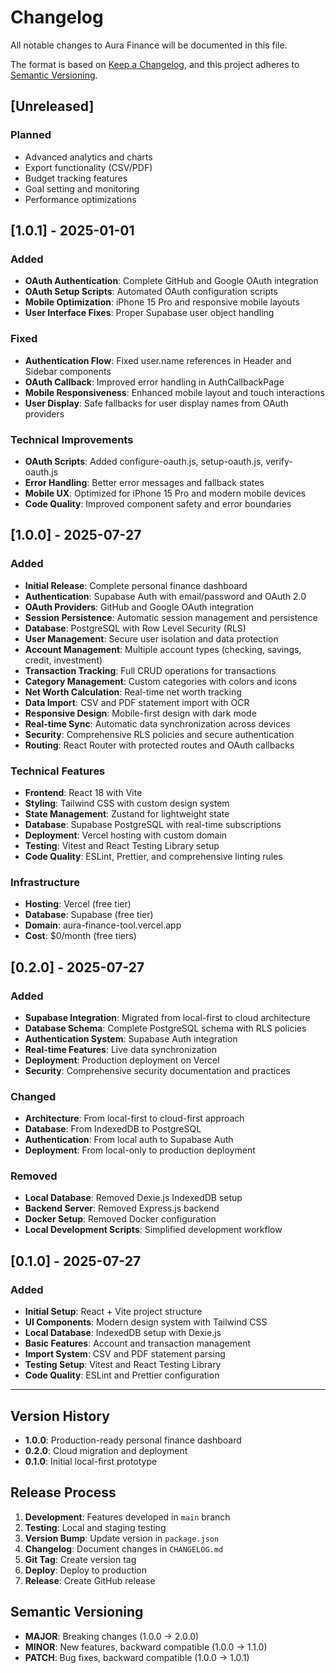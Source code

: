 # Changelog

All notable changes to Aura Finance will be documented in this file.

The format is based on [Keep a Changelog](https://keepachangelog.com/en/1.0.0/),
and this project adheres to [Semantic Versioning](https://semver.org/spec/v2.0.0.html).

## [Unreleased]

### Planned

- Advanced analytics and charts
- Export functionality (CSV/PDF)
- Budget tracking features
- Goal setting and monitoring
- Performance optimizations

## [1.0.1] - 2025-01-01

### Added

- **OAuth Authentication**: Complete GitHub and Google OAuth integration
- **OAuth Setup Scripts**: Automated OAuth configuration scripts
- **Mobile Optimization**: iPhone 15 Pro and responsive mobile layouts
- **User Interface Fixes**: Proper Supabase user object handling

### Fixed

- **Authentication Flow**: Fixed user.name references in Header and Sidebar components
- **OAuth Callback**: Improved error handling in AuthCallbackPage
- **Mobile Responsiveness**: Enhanced mobile layout and touch interactions
- **User Display**: Safe fallbacks for user display names from OAuth providers

### Technical Improvements

- **OAuth Scripts**: Added configure-oauth.js, setup-oauth.js, verify-oauth.js
- **Error Handling**: Better error messages and fallback states
- **Mobile UX**: Optimized for iPhone 15 Pro and modern mobile devices
- **Code Quality**: Improved component safety and error boundaries

## [1.0.0] - 2025-07-27

### Added

- **Initial Release**: Complete personal finance dashboard
- **Authentication**: Supabase Auth with email/password and OAuth 2.0
- **OAuth Providers**: GitHub and Google OAuth integration
- **Session Persistence**: Automatic session management and persistence
- **Database**: PostgreSQL with Row Level Security (RLS)
- **User Management**: Secure user isolation and data protection
- **Account Management**: Multiple account types (checking, savings, credit, investment)
- **Transaction Tracking**: Full CRUD operations for transactions
- **Category Management**: Custom categories with colors and icons
- **Net Worth Calculation**: Real-time net worth tracking
- **Data Import**: CSV and PDF statement import with OCR
- **Responsive Design**: Mobile-first design with dark mode
- **Real-time Sync**: Automatic data synchronization across devices
- **Security**: Comprehensive RLS policies and secure authentication
- **Routing**: React Router with protected routes and OAuth callbacks

### Technical Features

- **Frontend**: React 18 with Vite
- **Styling**: Tailwind CSS with custom design system
- **State Management**: Zustand for lightweight state
- **Database**: Supabase PostgreSQL with real-time subscriptions
- **Deployment**: Vercel hosting with custom domain
- **Testing**: Vitest and React Testing Library setup
- **Code Quality**: ESLint, Prettier, and comprehensive linting rules

### Infrastructure

- **Hosting**: Vercel (free tier)
- **Database**: Supabase (free tier)
- **Domain**: aura-finance-tool.vercel.app
- **Cost**: $0/month (free tiers)

## [0.2.0] - 2025-07-27

### Added

- **Supabase Integration**: Migrated from local-first to cloud architecture
- **Database Schema**: Complete PostgreSQL schema with RLS policies
- **Authentication System**: Supabase Auth integration
- **Real-time Features**: Live data synchronization
- **Deployment**: Production deployment on Vercel
- **Security**: Comprehensive security documentation and practices

### Changed

- **Architecture**: From local-first to cloud-first approach
- **Database**: From IndexedDB to PostgreSQL
- **Authentication**: From local auth to Supabase Auth
- **Deployment**: From local-only to production deployment

### Removed

- **Local Database**: Removed Dexie.js IndexedDB setup
- **Backend Server**: Removed Express.js backend
- **Docker Setup**: Removed Docker configuration
- **Local Development Scripts**: Simplified development workflow

## [0.1.0] - 2025-07-27

### Added

- **Initial Setup**: React + Vite project structure
- **UI Components**: Modern design system with Tailwind CSS
- **Local Database**: IndexedDB setup with Dexie.js
- **Basic Features**: Account and transaction management
- **Import System**: CSV and PDF statement parsing
- **Testing Setup**: Vitest and React Testing Library
- **Code Quality**: ESLint and Prettier configuration

---

## Version History

- **1.0.0**: Production-ready personal finance dashboard
- **0.2.0**: Cloud migration and deployment
- **0.1.0**: Initial local-first prototype

## Release Process

1. **Development**: Features developed in `main` branch
2. **Testing**: Local and staging testing
3. **Version Bump**: Update version in `package.json`
4. **Changelog**: Document changes in `CHANGELOG.md`
5. **Git Tag**: Create version tag
6. **Deploy**: Deploy to production
7. **Release**: Create GitHub release

## Semantic Versioning

- **MAJOR**: Breaking changes (1.0.0 → 2.0.0)
- **MINOR**: New features, backward compatible (1.0.0 → 1.1.0)
- **PATCH**: Bug fixes, backward compatible (1.0.0 → 1.0.1)
